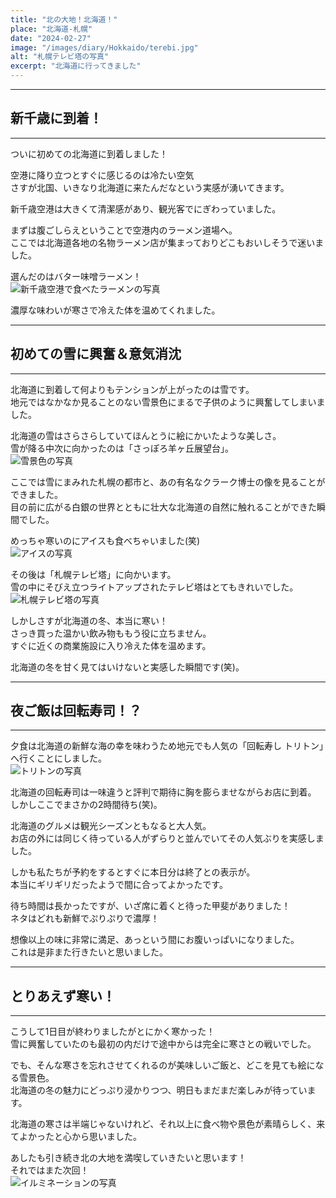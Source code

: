 ```yaml
---
title: "北の大地！北海道！"
place: "北海道-札幌"
date: "2024-02-27"
image: "/images/diary/Hokkaido/terebi.jpg"
alt: "札幌テレビ塔の写真"
excerpt: "北海道に行ってきました"
---
```


---
## 新千歳に到着！
---

ついに初めての北海道に到着しました！

空港に降り立つとすぐに感じるのは冷たい空気  
さすが北国、いきなり北海道に来たんだなという実感が湧いてきます。

新千歳空港は大きくて清潔感があり、観光客でにぎわっていました。

まずは腹ごしらえということで空港内のラーメン道場へ。  
ここでは北海道各地の名物ラーメン店が集まっておりどこもおいしそうで迷いました。

選んだのはバター味噌ラーメン！  
![新千歳空港で食べたラーメンの写真](/images/diary/Hokkaido/ramen.jpg)  

濃厚な味わいが寒さで冷えた体を温めてくれました。

---
## 初めての雪に興奮＆意気消沈
---

北海道に到着して何よりもテンションが上がったのは雪です。  
地元ではなかなか見ることのない雪景色にまるで子供のように興奮してしまいました。

北海道の雪はさらさらしていてほんとうに絵にかいたような美しさ。  
雪が降る中次に向かったのは「さっぽろ羊ヶ丘展望台」。  
![雪景色の写真](/images/diary/Hokkaido/tenn.jpg)  

ここでは雪にまみれた札幌の都市と、あの有名なクラーク博士の像を見ることができました。  
目の前に広がる白銀の世界とともに壮大な北海道の自然に触れることができた瞬間でした。

めっちゃ寒いのにアイスも食べちゃいました(笑)  
![アイスの写真](/images/diary/Hokkaido/aisu.jpg)  

その後は「札幌テレビ塔」に向かいます。  
雪の中にそびえ立つライトアップされたテレビ塔はとてもきれいでした。  
![札幌テレビ塔の写真](/images/diary/Hokkaido/terebi.jpg)  

しかしさすが北海道の冬、本当に寒い！  
さっき買った温かい飲み物ももう役に立ちません。  
すぐに近くの商業施設に入り冷えた体を温めます。  

北海道の冬を甘く見てはいけないと実感した瞬間です(笑)。

---
## 夜ご飯は回転寿司！？
---

夕食は北海道の新鮮な海の幸を味わうため地元でも人気の「回転寿し トリトン」へ行くことにしました。  
![トリトンの写真](/images/diary/Hokkaido/toriton.jpg)  

北海道の回転寿司は一味違うと評判で期待に胸を膨らませながらお店に到着。  
しかしここでまさかの2時間待ち(笑)。  

北海道のグルメは観光シーズンともなると大人気。  
お店の外には同じく待っている人がずらりと並んでいてその人気ぶりを実感しました。  

しかも私たちが予約をするとすぐに本日分は終了との表示が。  
本当にギリギリだったようで間に合ってよかったです。  

待ち時間は長かったですが、いざ席に着くと待った甲斐がありました！  
ネタはどれも新鮮でぷりぷりで濃厚！  

想像以上の味に非常に満足、あっという間にお腹いっぱいになりました。  
これは是非また行きたいと思いました。

---
## とりあえず寒い！
---

こうして1日目が終わりましたがとにかく寒かった！  
雪に興奮していたのも最初の内だけで途中からは完全に寒さとの戦いでした。

でも、そんな寒さを忘れさせてくれるのが美味しいご飯と、どこを見ても絵になる雪景色。  
北海道の冬の魅力にどっぷり浸かりつつ、明日もまだまだ楽しみが待っています。  

北海道の寒さは半端じゃないけれど、それ以上に食べ物や景色が素晴らしく、来てよかったと心から思いました。  

あしたも引き続き北の大地を満喫していきたいと思います！  
それではまた次回！  
![イルミネーションの写真](/images/diary/Hokkaido/irumi.jpg)  
